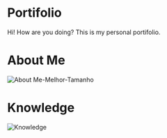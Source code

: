 # Portifolio
Hi! How are you doing? 
This is my personal portifolio.

# About Me

![About Me-Melhor-Tamanho](https://user-images.githubusercontent.com/69632533/107123034-160a3a80-687a-11eb-8966-6abc6e3fd45a.jpg)

# Knowledge

![Knowledge](https://user-images.githubusercontent.com/69632533/107122857-15bd6f80-6879-11eb-83c4-69fb212b48ce.jpg)

